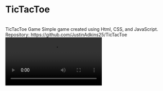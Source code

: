 # TicTacToe
<br>
TicTacToe Game Simple game created using Html, CSS, and JavaScript.
    Repository: https://github.com/JustinAdkins25/TicTacToe <br> 
   <video src = "https://github.com/user-attachments/assets/6d2e6088-bfd8-40d6-b140-b8cfcb08a0a6" />
